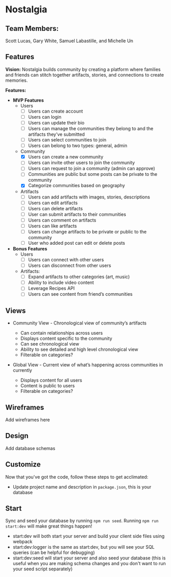 # Nostalgia

## Team Members:

Scott Lucas, Gary White, Samuel Labastille, and Michelle Un

## Features

**Vision:** Nostalgia builds community by creating a platform where families and friends can stitch together artifacts, stories, and connections to create memories.

**Features:**

- **MVP Features**
  - Users
    - [ ] Users can create account
    - [ ] Users can login
    - [ ] Users can update their bio
    - [ ] Users can manage the communities they belong to and the artifacts they’ve submitted
    - [ ] Users can select communities to join
    - [ ] Users can belong to two types: general, admin
  - Community
    - [x] Users can create a new community
    - [ ] Users can invite other users to join the community
    - [ ] Users can request to join a community (admin can approve)
    - [ ] Communities are public but some posts can be private to the community
    - [x] Categorize communities based on geography
  - Artifacts
    - [ ] Users can add artifacts with images, stories, descriptions
    - [ ] Users can edit artifacts
    - [ ] Users can delete artifacts
    - [ ] User can submit artifacts to their communities
    - [ ] Users can comment on artifacts
    - [ ] Users can like artifacts
    - [ ] Users can change artifacts to be private or public to the community
    - [ ] User who added post can edit or delete posts
- **Bonus Features**
  - Users
    - [ ] Users can connect with other users
    - [ ] Users can disconnect from other users
  - Artifacts:
    - [ ] Expand artifacts to other categories (art, music)
    - [ ] Ability to include video content
    - [ ] Leverage Recipes API
    - [ ] Users can see content from friend’s communities

## Views

- Community View - Chronological view of community’s artifacts

  - Can contain relationships across users
  - Displays content specific to the community
  - Can see chronological view
  - Ability to see detailed and high level chronological view
  - Filterable on categories?

- Global View - Current view of what’s happening across communities in currently
  - Displays content for all users
  - Content is public to users
  - Filterable on categories?

## Wireframes

Add wireframes here

## Design

Add database schemas

## Customize

Now that you've got the code, follow these steps to get acclimated:

- Update project name and description in `package.json`, this is your database

## Start

Sync and seed your database by running `npm run seed`. Running `npm run start:dev` will make great things happen!

- start:dev will both start your server and build your client side files using webpack
- start:dev:logger is the same as start:dev, but you will see your SQL queries (can be helpful for debugging)
- start:dev:seed will start your server and also seed your database (this is useful when you are making schema changes and you don't want to run your seed script separately)
